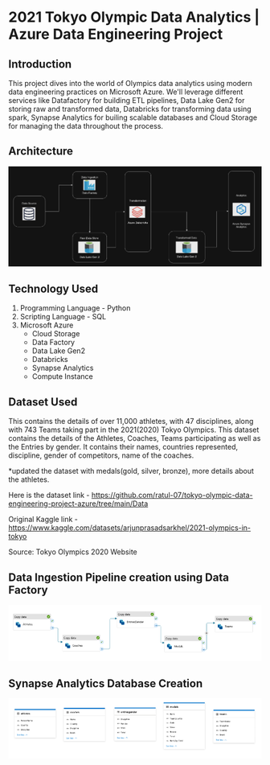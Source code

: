# 2021 Tokyo Olympic Data Analytics | Azure Data Engineering Project

## Introduction
This project dives into the world of Olympics data analytics using modern data engineering practices on Microsoft Azure. We'll leverage different services like Datafactory for building ETL pipelines, Data Lake Gen2 for storing raw and transformed data, Databricks for transforming data using spark, Synapse Analytics for builing scalable databases and Cloud Storage for managing the data throughout the process.

## Architecture
![Project Architecture](Architecture_diagram.png)

## Technology Used
1. Programming Language - Python
2. Scripting Language - SQL
3. Microsoft Azure
   - Cloud Storage
   - Data Factory
   - Data Lake Gen2
   - Databricks
   - Synapse Analytics
   - Compute Instance

## Dataset Used
This contains the details of over 11,000 athletes, with 47 disciplines, along with 743 Teams taking part in the 2021(2020) Tokyo Olympics. This dataset contains the details of the Athletes, Coaches, Teams participating as well as the Entries by gender. It contains their names, countries represented, discipline, gender of competitors, name of the coaches.

*updated the dataset with medals(gold, silver, bronze), more details about the athletes.

Here is the dataset link - https://github.com/ratul-07/tokyo-olympic-data-engineering-project-azure/tree/main/Data

Original Kaggle link - https://www.kaggle.com/datasets/arjunprasadsarkhel/2021-olympics-in-tokyo 

Source: Tokyo Olympics 2020 Website

## Data Ingestion Pipeline creation using Data Factory
![Data Ingestion Pipeline](https://github.com/ratul-07/tokyo-olympic-data-engineering-project-azure/blob/main/DataIngestionpipeline.png)

## Synapse Analytics Database Creation
![Synapse Analytics Database](https://github.com/ratul-07/tokyo-olympic-data-engineering-project-azure/blob/main/SynapseAnalyticsDB.png)


